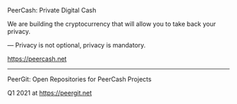 PeerCash: Private Digital Cash

We are building the cryptocurrency that will allow you to take back your privacy.

— Privacy is not optional, privacy is mandatory.

https://peercash.net

---

PeerGit: Open Repositories for PeerCash Projects

Q1 2021 at https://peergit.net
